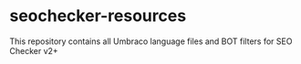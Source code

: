 # seochecker-resources
This repository contains all Umbraco language files and BOT filters for SEO Checker v2+
